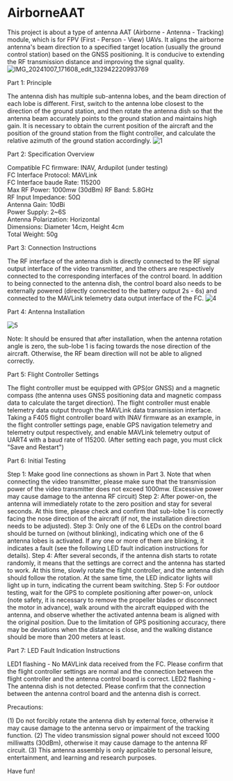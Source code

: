 # AirborneAAT
This project is about a type of antenna AAT (Airborne - Antenna - Tracking) module, which is for FPV (First - Person - View) UAVs. It aligns the airborne antenna's beam direction to a specified target location (usually the ground control station) based on the GNSS positioning. It is conducive to extending the RF transmission distance and improving the signal quality.
![IMG_20241007_171608_edit_132942220993769](https://github.com/user-attachments/assets/3ddd9013-6e76-4087-b6c9-43321abb0f35)

Part 1: Principle

The antenna dish has multiple sub-antenna lobes, and the beam direction of each lobe is different. First, switch to the antenna lobe closest to the direction of the ground station, and then rotate the antenna dish so that the antenna beam accurately points to the ground station and maintains high gain.
It is necessary to obtain the current position of the aircraft and the position of the ground station from the flight controller, and calculate the relative azimuth of the ground station accordingly.
![1](https://github.com/user-attachments/assets/4f62d73c-6568-459f-8500-c5db37b6409f)

Part 2: Specification Overview

Compatible FC firmware: INAV, Ardupilot (under testing)  
FC Interface Protocol: MAVLink  
FC Interface baude Rate: 115200  
Max RF Power: 1000mw (30dBm)
RF Band: 5.8GHz  
RF Input Impedance: 50Ω  
Antenna Gain: 10dBi  
Power Supply: 2~6S  
Antenna Polarization:	Horizontal  
Dimensions: Diameter 14cm, Height 4cm  
Total Weight: 50g  

Part 3: Connection Instructions

The RF interface of the antenna dish is directly connected to the RF signal output interface of the video transmitter, and the others are respectively connected to the corresponding interfaces of the control board.
In addition to being connected to the antenna dish, the control board also needs to be externally powered (directly connected to the battery output 2s - 6s) and connected to the MAVLink telemetry data output interface of the FC.
![4](https://github.com/user-attachments/assets/707d0d83-6a4f-4e87-ba2b-34402f264ba1)

Part 4: Antenna Installation

![5](https://github.com/user-attachments/assets/cbdc1567-93bf-4203-a823-5e96bcc93e17)

Note: It should be ensured that after installation, when the antenna rotation angle is zero, the sub-lobe 1 is facing towards the nose direction of the aircraft. Otherwise, the RF beam direction will not be able to aligned correctly.

Part 5: Flight Controller Settings

The flight controller must be equipped with GPS(or GNSS) and a magnetic compass (the antenna uses GNSS positioning data and magnetic compass data to calculate the target direction).
The flight controller must enable telemetry data output through the MAVLink data transmission interface. Taking a F405 flight controller board with INAV firmware as an example, in the flight controller settings page, enable GPS navigation telemetry and telemetry output respectively, and enable MAVLink telemetry output of UART4 with a baud rate of 115200. (After setting each page, you must click "Save and Restart")

Part 6: Initial Testing

Step 1: Make good line connections as shown in Part 3. Note that when connecting the video transmitter, please make sure that the transmission power of the video transmitter does not exceed 1000mw. (Excessive power may cause damage to the antenna RF circuit)
Step 2: After power-on, the antenna will immediately rotate to the zero position and stay for several seconds. At this time, please check and confirm that sub-lobe 1 is correctly facing the nose direction of the aircraft (if not, the installation direction needs to be adjusted).
Step 3: Only one of the 6 LEDs on the control board should be turned on (without blinking), indicating which one of the 6 antenna lobes is activated. If any one or more of them are blinking, it indicates a fault (see the following LED fault indication instructions for details).
Step 4: After several seconds, if the antenna dish starts to rotate randomly, it means that the settings are correct and the antenna has started to work. At this time, slowly rotate the flight controller, and the antenna dish should follow the rotation. At the same time, the LED indicator lights will light up in turn, indicating the current beam switching.
Step 5: For outdoor testing, wait for the GPS to complete positioning after power-on, unlock (note safety, it is necessary to remove the propeller blades or disconnect the motor in advance), walk around with the aircraft equipped with the antenna, and observe whether the activated antenna beam is aligned with the original position. Due to the limitation of GPS positioning accuracy, there may be deviations when the distance is close, and the walking distance should be more than 200 meters at least.

Part 7: LED Fault Indication Instructions

LED1 flashing - No MAVLink data received from the FC. Please confirm that the flight controller settings are normal and the connection between the flight controller and the antenna control board is correct.
LED2 flashing - The antenna dish is not detected. Please confirm that the connection between the antenna control board and the antenna dish is correct.

Precautions:

(1) Do not forcibly rotate the antenna dish by external force, otherwise it may cause damage to the antenna servo or impairment of the tracking function.
(2) The video transmission signal power should not exceed 1000 milliwatts (30dBm), otherwise it may cause damage to the antenna RF circuit.
(3) This antenna assembly is only applicable to personal leisure, entertainment, and learning and research purposes.

Have fun!
